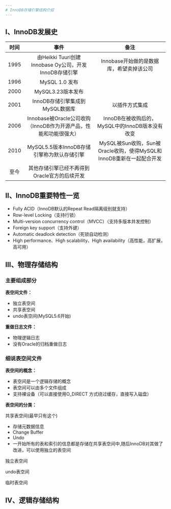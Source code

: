 ```yaml
---
# InnoDB存储引擎结构介绍
---
```


## Ⅰ、InnoDB发展史
|时间|事件|备注|
|:-:|:-:|:-:|
|1995|由Heikki Tuuri创建Innobase Oy公司，开发InnoDB存储引擎|Innobase开始做的是数据库，希望卖掉该公司|
|1996|MySQL 1.0 发布||
|2000|MySQL3.23版本发布||
|2001|InnoDB存储引擎集成到MySQL数据库|以插件方式集成|
|2006|Innobase被Oracle公司收购（InnoDB作为开源产品，性能和功能很强大）|InnoDB在被收购后的，MySQL中的InnoDB版本没有改变|
|2010|MySQL5.5版本InnoDB存储引擎称为默认存储引擎|MySQL被Sun收购，Sun被Oracle收购，使得MySQL和InnoDB重新在一起配合开发|
|至今|其他存储引擎已经不再得到Oracle官方的后续开发||

## Ⅱ、InnoDB重要特性一览
- Fully ACID（InnoDB默认的Repeat Read隔离级别就支持）
- Row-level Locking（支持行锁）
- Multi-version concurrency control（MVCC）（支持多版本并发控制）
- Foreign key support（支持外键）
- Automatic deadlock detection（死锁自动检测）
- High performance、High scalability、High availability（高性能，高扩展，高可用）

## Ⅲ、物理存储结构
### 主要组成部分

**表空间文件：**

- 独立表空间
- 共享表空间
- undo表空间(MySQL5.6开始)

**重做日志文件：**

- 物理逻辑日志
- 没有Oracle的归档重做日志

### 细说表空间文件

**表空间的概念：**

- 表空间是一个逻辑存储的概念
- 表空间可以由多个文件组成
- 支持裸设备（可以直接使用O_DIRECT 方式绕过缓存，直接写入磁盘）

**表空间的分类：**

共享表空间(最早只有这个)
- 存储元数据信息
- Change Buffer
- Undo
- 一开始所有的表和索引的信息都是存储在共享表空间中,随后InnoDB对其做了改进，可以使用独立的表空间

独立表空间

undo表空间

临时表空间

## Ⅳ、逻辑存储结构
